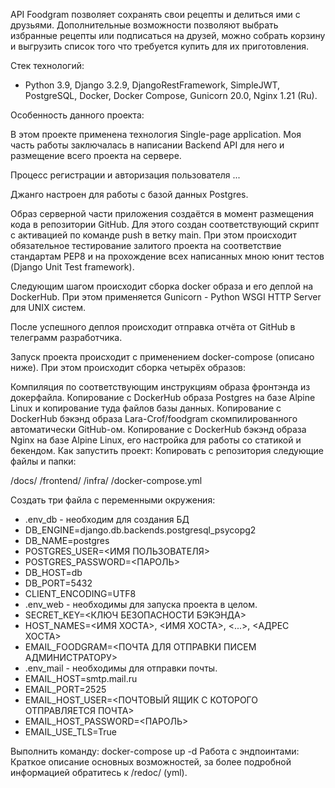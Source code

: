 API Foodgram позволяет сохранять свои рецепты и делиться ими с друзьями. Дополнительные возможности позволяют выбрать избранные рецепты или подписаться на друзей, можно собрать корзину и выгрузить список того что требуется купить для их приготовления.

Стек технологий: 
- Python 3.9, Django 3.2.9, DjangoRestFramework, SimpleJWT, PostgreSQL, Docker, Docker Compose, Gunicorn 20.0, Nginx 1.21 (Ru).

Особенность данного проекта:

В этом проекте применена технология Single-page application. Моя часть работы заключалась в написании Backend API для него и размещение всего проекта на сервере.

Процесс регистрации и авторизация пользователя ...

Джанго настроен для работы с базой данных Postgres.

Образ серверной части приложения создаётся в момент размещения кода в репозитории GitHub. Для этого создан соответствующий скрипт с активацией по команде push в ветку main. При этом происходит обязательное тестирование залитого проекта на соответствие стандартам PEP8 и на прохождение всех написанных мною юнит тестов (Django Unit Test framework).

Следующим шагом происходит сборка docker образа и его деплой на DockerHub. При этом применяется Gunicorn - Python WSGI HTTP Server для UNIX систем.

После успешного деплоя происходит отправка отчёта от GitHub в телеграмм разработчика.

Запуск проекта происходит с применением docker-compose (описано ниже). При этом происходит сборка четырёх образов:

Компиляция по соответствующим инструкциям образа фронтэнда из докерфайла.
Копирование с DockerHub образа Postgres на базе Alpine Linux и копирование туда файлов базы данных.
Копирование с DockerHub бэкэнд образа Lara-Crof/foodgram скомпилированного автоматически GitHub-ом.
Копирование с DockerHub бэкэнд образа Nginx на базе Alpine Linux, его настройка для работы со статикой и бекендом.
Как запустить проект:
Копировать с репозитория следующие файлы и папки:

/docs/
/frontend/
/infra/
/docker-compose.yml

Создать три файла с переменными окружения:
- .env_db - необходим для создания БД
- DB_ENGINE=django.db.backends.postgresql_psycopg2
- DB_NAME=postgres
- POSTGRES_USER=<ИМЯ ПОЛЬЗОВАТЕЛЯ>
- POSTGRES_PASSWORD=<ПАРОЛЬ>
- DB_HOST=db
- DB_PORT=5432
- CLIENT_ENCODING=UTF8
- .env_web - необходимы для запуска проекта в целом.
- SECRET_KEY=<КЛЮЧ БЕЗОПАСНОСТИ БЭКЭНДА>
- HOST_NAMES=<ИМЯ ХОСТА>, <ИМЯ ХОСТА>, <...>, <АДРЕС ХОСТА>
- EMAIL_FOODGRAM=<ПОЧТА ДЛЯ ОТПРАВКИ ПИСЕМ АДМИНИСТРАТОРУ>
- .env_mail - необходимы для отправки почты.
- EMAIL_HOST=smtp.mail.ru
- EMAIL_PORT=2525
- EMAIL_HOST_USER=<ПОЧТОВЫЙ ЯЩИК С КОТОРОГО ОТПРАВЛЯЕТСЯ ПОЧТА>
- EMAIL_HOST_PASSWORD=<ПАРОЛЬ>
- EMAIL_USE_TLS=True


Выполнить команду:
  docker-compose up -d
  Работа с эндпоинтами:
  Краткое описание основных возможностей, за более подробной информацией обратитесь к /redoc/ (yml).
